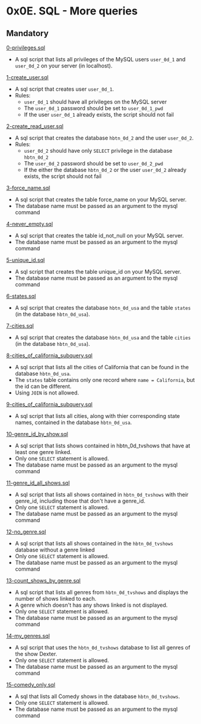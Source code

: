 # 0x0E. SQL - More queries

## Mandatory

[0-privileges.sql](./0-privileges.sql)

- A sql script that lists all privileges of the MySQL users `user_0d_1` and
  `user_0d_2` on your server (in localhost).

[1-create_user.sql](./1-create_user.sql)

- A sql script that creates user `user_0d_1`.
- Rules:
  - `user_0d_1` should have all privileges on the MySQL server
  - The `user_0d_1` password should be set to `user_0d_1_pwd`
  - If the user `user_0d_1` already exists, the script should not fail

[2-create_read_user.sql](./2-create_read_user.sql)

- A sql script that creates the database `hbtn_0d_2` and the user `user_0d_2`.
- Rules:
  - `user_0d_2` should have only `SELECT` privilege in the database `hbtn_0d_2`
  - The `user_0d_2` password should be set to `user_0d_2_pwd`
  - If the either the database `hbtn_0d_2` or the user `user_0d_2` already
    exists, the script should not fail

[3-force_name.sql](./3-force_name.sql)

- A sql script that creates the table force_name on your MySQL server.
- The database name must be passed as an argument to the mysql command

[4-never_empty.sql](./4-never_empty.sql)

- A sql script that creates the table id_not_null on your MySQL server.
- The database name must be passed as an argument to the mysql command

[5-unique_id.sql](./5-unique_id.sql)

- A sql script that creates the table unique_id on your MySQL server.
- The database name must be passed as an argument to the mysql command

[6-states.sql](./6-states.sql)

- A sql script that creates the database `hbtn_0d_usa` and the table `states`
  (in the database `hbtn_0d_usa`).

[7-cities.sql](./7-cities.sql)

- A sql script that creates the database `hbtn_0d_usa` and the table `cities`
  (in the database `hbtn_0d_usa`).

[8-cities_of_california_subquery.sql](./8-cities_of_california_subquery.sql)

- A sql script that lists all the cities of California that can be found in
  the database `hbtn_0d_usa`.
- The `states` table contains only one record where `name = California`, but
  the id can be different.
- Using `JOIN` is not allowed.

[9-cities_of_california_subquery.sql](./9-cities_by_state_join.sql)

- A sql script that lists all cities, along with thier corresponding state
  names, contained in the database `hbtn_0d_usa`.

[10-genre_id_by_show.sql](./10-genre_id_by_show.sql)

- A sql script that lists shows contained in hbtn_0d_tvshows that have at
  least one genre linked.
- Only one `SELECT` statement is allowed.
- The database name must be passed as an argument to the mysql command

[11-genre_id_all_shows.sql](./11-genre_id_all_shows.sql)

- A sql script that lists all shows contained in `hbtn_0d_tvshows` with their
  genre_id, including those that don't have a genre_id.
- Only one `SELECT` statement is allowed.
- The database name must be passed as an argument to the mysql command

[12-no_genre.sql](./12-no_genre.sql)

- A sql script that lists all shows contained in the `hbtn_0d_tvshows` database
  without a genre linked
- Only one `SELECT` statement is allowed.
- The database name must be passed as an argument to the mysql command

[13-count_shows_by_genre.sql](./13-count_shows_by_genre.sql)

- A sql script that lists all genres from `hbtn_0d_tvshows` and displays the
  number of shows linked to each.
- A genre which doesn't has any shows linked is not displayed.
- Only one `SELECT` statement is allowed.
- The database name must be passed as an argument to the mysql command

[14-my_genres.sql](./14-my_genres.sql)

- A sql script that uses the `hbtn_0d_tvshows` database to list all genres of
  the show Dexter.
- Only one `SELECT` statement is allowed.
- The database name must be passed as an argument to the mysql command

[15-comedy_only.sql](./15-comedy_only.sql)

- A sql that lists all Comedy shows in the database `hbtn_0d_tvshows`.
- Only one `SELECT` statement is allowed.
- The database name must be passed as an argument to the mysql command
